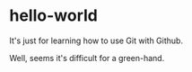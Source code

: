 # hello-world
It's just for learning how to use Git with Github.


Well, seems it's difficult for a green-hand.
